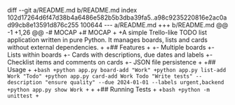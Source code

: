 diff --git a/README.md b/README.md
index 102d17264d6f47d38b4a6486e582b5b3dba39fa5..a98c9235220816e2ac0ad99cb8e13591d876c255 100644
--- a/README.md
+++ b/README.md
@@ -1 +1,26 @@
-# MOCAP
+# MOCAP
+
+A simple Trello-like TODO list application written in pure Python. It manages boards, lists and cards without external dependencies.
+
+## Features
+
+- Multiple boards
+- Lists within boards
+- Cards with descriptions, due dates and labels
+- Checklist items and comments on cards
+- JSON file persistence
+
+## Usage
+
+```bash
+python app.py board-add "Work"
+python app.py list-add Work "Todo"
+python app.py card-add Work Todo "Write tests" --description "ensure quality" --due 2024-01-01 --labels urgent,backend
+python app.py show Work
+```
+
+## Running Tests
+
+```bash
+python -m unittest
+```
